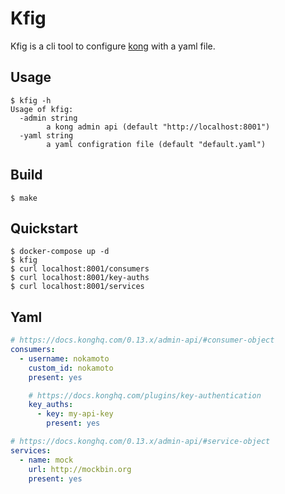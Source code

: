 # Kfig

Kfig is a cli tool to configure [kong](https://github.com/Kong/kong) with a yaml file.

## Usage
```
$ kfig -h
Usage of kfig:
  -admin string
    	a kong admin api (default "http://localhost:8001")
  -yaml string
    	a yaml configration file (default "default.yaml")
```

## Build
```
$ make
```

## Quickstart
```
$ docker-compose up -d
$ kfig
$ curl localhost:8001/consumers
$ curl localhost:8001/key-auths
$ curl localhost:8001/services
```

## Yaml
```yaml
# https://docs.konghq.com/0.13.x/admin-api/#consumer-object
consumers:
  - username: nokamoto
    custom_id: nokamoto
    present: yes

    # https://docs.konghq.com/plugins/key-authentication
    key_auths:
      - key: my-api-key
        present: yes

# https://docs.konghq.com/0.13.x/admin-api/#service-object
services:
  - name: mock
    url: http://mockbin.org
    present: yes
```